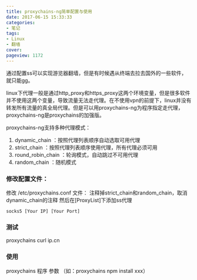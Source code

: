 ```yaml
---
title: proxychains-ng简单配置与使用
date: 2017-06-15 15:33:33
categories:
- 笔记
tags:
- Linux
- 翻墙
cover: 
pageview: 1172
---
```


通过配置ss可以实现游览器翻墙，但是有时候遇从终端去拉去国外的一些软件，就只能gg。

linux下代理一般是通过http_proxy和https_proxy这两个环境变量，但是很多软件并不使用这两个变量，导致流量无法走代理。在不使用vpn的前提下，linux并没有转发所有流量的真全局代理。但是可以用proxychains-ng为程序指定走代理，proxychains-ng是proxychains的加强版。

proxychains-ng支持多种代理模式：

1. dynamic_chain ：按照代理列表顺序自动选取可用代理
2. strict_chain ：按照代理列表顺序使用代理，所有代理必须可用
3. round_robin_chain ：轮询模式，自动跳过不可用代理
4. random_chain ：随机模式

### 修改配置文件：
修改 /etc/proxychains.conf 文件：
注释掉strict_chain和random_chain，取消dynamic_chain的注释
然后在[ProxyList]下添加ss代理
```
socks5 [Your IP] [Your Port]
```

### 测试
proxychains curl ip.cn

### 使用
proxychains 程序 参数 （如：proxychains npm install xxx）



